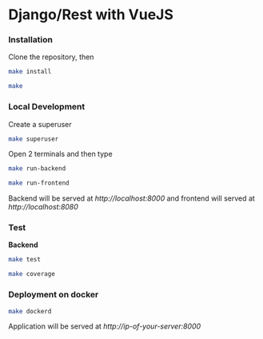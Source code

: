 # Django/Rest with VueJS

### Installation

Clone the repository, then

```bash
make install
```

```bash
make
``` 

### Local Development

Create a superuser

```bash
make superuser
```

Open 2 terminals and then type

```bash
make run-backend
```

```bash
make run-frontend
```

Backend will be served at *http://localhost:8000* and frontend will served at *http://localhost:8080*

### Test

**Backend**

```bash
make test
```

```bash
make coverage
```

### Deployment on docker

```bash
make dockerd
```

Application will be served at *http://ip-of-your-server:8000*